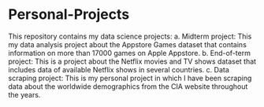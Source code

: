 # Personal-Projects
This repository contains my data science projects:
a. Midterm project: This my data analysis project about the Appstore Games dataset that contains information on more than 17000 games on Apple Appstore. 
b. End-of-term project: This is a project about the Netflix movies and TV shows dataset that includes data of available Netflix shows in several countries. 
c. Data scraping project: This is my personal project in which I have been scraping data about the worldwide demographics from the CIA website throughout the years. 
